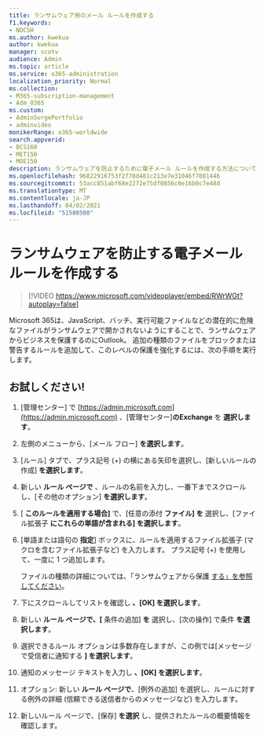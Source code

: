 ```yaml
---
title: ランサムウェア用のメール ルールを作成する
f1.keywords:
- NOCSH
ms.author: kwekua
author: kwekua
manager: scotv
audience: Admin
ms.topic: article
ms.service: o365-administration
localization_priority: Normal
ms.collection:
- M365-subscription-management
- Adm_O365
ms.custom:
- AdminSurgePortfolio
- adminvideo
monikerRange: o365-worldwide
search.appverid:
- BCS160
- MET150
- MOE150
description: ランサムウェアを防止するために電子メール ルールを作成する方法について学習します。
ms.openlocfilehash: 96822916753f2f70d481c213e7e31046f7081446
ms.sourcegitcommit: 53acc851abf68e2272e75df0856c0e16b0c7e48d
ms.translationtype: MT
ms.contentlocale: ja-JP
ms.lasthandoff: 04/02/2021
ms.locfileid: "51580500"
---
```

# <a name="create-email-rules-to-prevent-ransomware"></a>ランサムウェアを防止する電子メール ルールを作成する

> [!VIDEO https://www.microsoft.com/videoplayer/embed/RWrWGt?autoplay=false]

Microsoft 365は、JavaScript、バッチ、実行可能ファイルなどの潜在的に危険なファイルがランサムウェアで開かされないようにすることで、ランサムウェアからビジネスを保護するのにOutlook。 追加の種類のファイルをブロックまたは警告するルールを追加して、このレベルの保護を強化するには、次の手順を実行します。

## <a name="try-it"></a>お試しください!

1. [管理センター] で [https://admin.microsoft.com](https://admin.microsoft.com) 、[管理センター]**のExchange** を **選択します**。
1. 左側のメニューから、[メール フロー] **を選択します**。
1. [ルール] タブで、プラス記号 (+) の横にある矢印を選択し、[新しいルールの作成] **を選択します**。
1. 新しい **ルール ページで** 、ルールの名前を入力し、一番下までスクロールし、[その他のオプション] **を選択します**。
1. [ **このルールを適用する場合]** で、[任意の添付 **ファイル] を** 選択し、[ファイル拡張子 **にこれらの単語が含まれる] を選択します**。
1. [単語または語句の **指定**] ボックスに、ルールを適用するファイル拡張子 (マクロを含むファイル拡張子など) を入力します。 プラス記号 (+) を使用して、一度に 1 つ追加します。

    ファイルの種類の詳細については、「ランサムウェアから保護 [する」を参照してください](../admin/security-and-compliance/secure-your-business-data.md#ransomware)。

1. 下にスクロールしてリストを確認し **、[OK] を選択します**。
1. 新しい **ルール ページで、[** 条件の追加] **を** 選択し、[次の操作] で条件 **を選択します**。
1. 選択できるルール オプションは多数存在しますが、この例では[メッセージで受信者に通知する **] を選択します**。
1. 通知のメッセージ テキストを入力し **、[OK] を選択します**。
1. オプション: 新しい **ルール ページで**、[例外の追加] を選択し、ルールに対する例外の詳細 (信頼できる送信者からのメッセージなど) を入力します。 
1. 新しいルール ページで、[保存] **を選択** し、提供されたルールの概要情報を確認します。